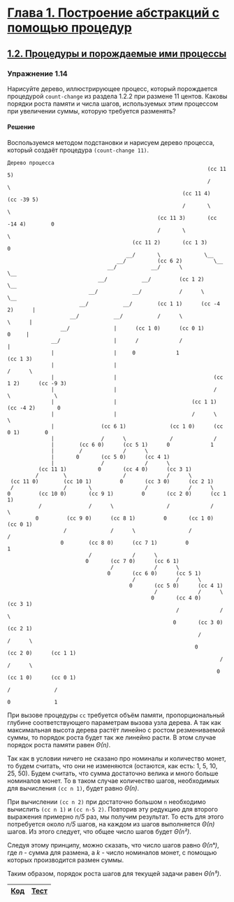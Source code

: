 # [Глава 1. Построение абстракций с помощью процедур](index.md#Глава-1-Построение-абстракций-с-помощью-процедур)
## [1.2. Процедуры и порождаемые ими процессы](index.md#12-Процедуры-и-порождаемые-ими-процессы)

### Упражнение 1.14
Нарисуйте дерево, иллюстрирующее процесс, который порождается процедурой
`count-change` из раздела 1.2.2 при размене 11 центов. Каковы порядки роста
памяти и числа шагов, используемых этим процессом при увеличении суммы, которую
требуется разменять?

#### Решение
Воспользуемся методом подстановки и нарисуем дерево процесса, который создаёт
процедура `(count-change 11)`.

```
Дерево процесса
                                                                (cc 11 5)
                                                                /       \
                                                        (cc 11 4)       (cc -39 5)
                                                        /       \                \
                                                (cc 11 3)       (cc -14 4)        0
                                                /       \                \         
                                        (cc 11 2)       (cc 1 3)          0
                                      __/       \              \__
                                   __/          (cc 6 2)          \__
                                __/           __/      \             \__
                             __/           __/         (cc 1 2)         \__
                          __/           __/            /      \            \__
                       __/           __/        (cc 1 1)      (cc -4 2)      |
                    __/           __/           /      \              \      |
                 __/              |      (cc 1 0)      (cc 0 1)        0     |
              __/                 |      /             /                     |
              |                   |     0             1                  (cc 1 3)
              |                   |                                      /      \
              |                   |                               (cc 1 2)      (cc -9 3)
              |                   |                               /      \              \
              |                   |                        (cc 1 1)      (cc -4 2)       0
              |                   |                        /      \              \
              |               (cc 6 1)              (cc 1 0)      (cc 0 1)        0
              |               /      \              /             /
              |        (cc 6 0)      (cc 5 1)      0             1
              |        /             /      \                 
              |       0       (cc 5 0)      (cc 4 1)          
              |               /             /      \
          (cc 11 1)          0       (cc 4 0)      (cc 3 1)
         /        \                  /             /      \
 (cc 11 0)        (cc 10 1)         0       (cc 3 0)      (cc 2 1)
 /                /       \                 /             /      \
0         (cc 10 0)       (cc 9 1)         0       (cc 2 0)      (cc 1 1)
          /               /      \                 /             /      \
         0         (cc 9 0)      (cc 8 1)         0       (cc 1 0)      (cc 0 1)
                  /              /      \                 /             /
                 0        (cc 8 0)      (cc 7 1)         0             1
                          /             /      \
                         0       (cc 7 0)      (cc 6 1)
                                 /             /      \
                                0       (cc 6 0)      (cc 5 1)
                                        /             /      \
                                       0       (cc 5 0)      (cc 4 1)
                                               /             /      \
                                              0       (cc 4 0)      (cc 3 1)
                                                      /             /      \
                                                     0       (cc 3 0)      (cc 2 1)
                                                             /             /      \
                                                            0       (cc 2 0)      (cc 1 1)
                                                                    /             /      \
                                                                   0       (cc 1 0)      (cc 0 1)
                                                                          /              /
                                                                         0              1
```

При вызове процедуры `cc` требуется объём памяти, пропорциональный глубине
соответствующего параметрам вызова узла дерева. А так как максимальная высота
дерева растёт линейно с ростом резмениваемой суммы, то порядок роста будет так
же линейно расти. В этом случае порядок роста памяти равен _Θ(n)_.

Так как в условии ничего не сказано про номиналы и количество монет, то будем
считать, что они не изменяются (остаются, как есть: 1, 5, 10, 25, 50). Будем
считать, что сумма достаточно велика и много больше номиналов монет. То в таком
случае количество шагов, необходимых для вычисления `(cc n 1)`, будет равно _Θ(n)_.

При вычислении `(cc n 2)` при достаточно большом `n` необходимо вычислить
`(cc n 1)` и `(cc n-5 2)`. Повторив эту редукцию для второго выражения примерно
_n/5_ раз, мы получим результат. То есть для этого потребуется около _n/5_ шагов,
на каждом из шагов выполняется _Θ(n)_ шагов. Из этого следует, что общее число
шагов будет _Θ(n²)_.

Следуя этому принципу, можно сказать, что число шагов равно _Θ(nᵏ)_, где _n_ -
сумма для размена, а _k_ - число номиналов монет, с помощью которых производится
размен суммы.

Таким образом, порядок роста шагов для текущей задачи равен _Θ(n⁵)_.

[Код](../../src/chapter01/exercise_1_14.rkt) | [Тест](../../test/chapter01/test_exercise_1_14.rkt)
--- | ---
